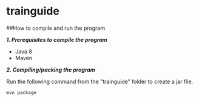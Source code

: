 # trainguide

##How to compile and run the program

_**1.  Prerequisites to compile the program**_

*  Java 8
*  Maven

**_2.  Compiling/packing the program_**

Run the following command from the "trainguide" folder to create a jar file.

```
mvn package

```



